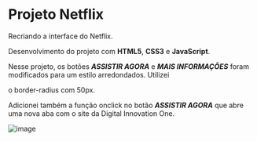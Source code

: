 # Projeto Netflix
 Recriando a interface do Netflix.
 
 Desenvolvimento do projeto com **HTML5**, **CSS3** e **JavaScript**. 

 Nesse projeto, os botões **_ASSISTIR AGORA_** e **_MAIS INFORMAÇÕES_** foram modificados para um estilo arredondados. Utilizei

 o border-radius com 50px.

 Adicionei também a função onclick no botão **_ASSISTIR AGORA_** que abre uma nova aba com o site da Digital Innovation One.
 
 ![image](https://user-images.githubusercontent.com/82118386/130320278-1a60b5d7-120c-4a91-ac2d-e5f22cfaf270.png)

 
